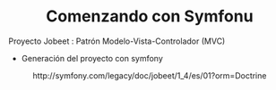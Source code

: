 <div align="center">
<h1>Comenzando con Symfonu</h1>
<p></p>
</div>
<div>
<p style="align:left">Proyecto Jobeet : Patrón Modelo-Vista-Controlador (MVC)
 <ul>
  <li>Generación del proyecto con symfony</li>
</ul>
</p>
</div>
<div align="center">
<p>http://symfony.com/legacy/doc/jobeet/1_4/es/01?orm=Doctrine</p>
</div>
